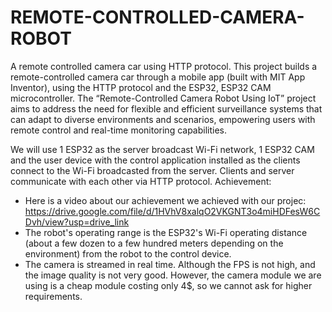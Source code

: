 # REMOTE-CONTROLLED-CAMERA-ROBOT
A remote controlled camera car using HTTP protocol. This project builds a remote-controlled camera car through a mobile app (built with MIT App Inventor), using the HTTP protocol and the ESP32, ESP32 CAM microcontroller.
The “Remote-Controlled Camera Robot Using IoT” project aims to address the need for flexible and efficient surveillance systems that can adapt to diverse environments and scenarios, empowering users with remote control and real-time monitoring capabilities.

We will use 1 ESP32 as the server broadcast Wi-Fi network, 1 ESP32 CAM and the user device with the control application installed as the clients connect to the Wi-Fi broadcasted from the server. Clients and server communicate with each other via HTTP protocol.
Achievement:
- Here is a video about our achievement we achieved with our projec: https://drive.google.com/file/d/1HVhV8xalqO2VKGNT3o4miHDFesW6CDvh/view?usp=drive_link
- The robot's operating range is the ESP32's Wi-Fi operating distance (about a few dozen to a few hundred meters depending on the environment) from the robot to the control device.
- The camera is streamed in real time. Although the FPS is not high, and the image quality is not very good. However, the camera module we are using is a cheap module costing only 4$, so we cannot ask for higher requirements.
  


